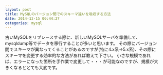 ```yaml
---
layout: post
title: MySQLのバージョン間でのスキーマ違いを吸収する方法
date: 2014-12-15 00:44:27
categories: mysql
---
```

<p>古いMySQLをリプレースする際に、新しいMySQLサーバを準備して、mysqldump等でデータを移行することが多いと思います。
その際にバージョン間でスキーマが異なってくることがあるのですが(特に4.x系→5.x系)、その際にスキーマを変更する効率的な方法があれば教えて下さい。
小さな規模であれば、エラーになった箇所を手作業で変更して・・・が可能なのですが、規模が大きくなるととても大変です。</p>
